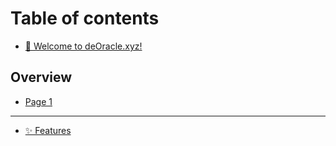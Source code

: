# Table of contents

* [👋 Welcome to deOracle.xyz!](README.md)

## Overview

* [Page 1](overview/page-1.md)

***

* [✨ Features](features.md)
